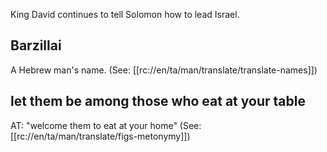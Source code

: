 King David continues to tell Solomon how to lead Israel.

## Barzillai ##

A Hebrew man's name. (See: [[rc://en/ta/man/translate/translate-names]])

## let them be among those who eat at your table ##

AT: "welcome them to eat at your home" (See: [[rc://en/ta/man/translate/figs-metonymy]])